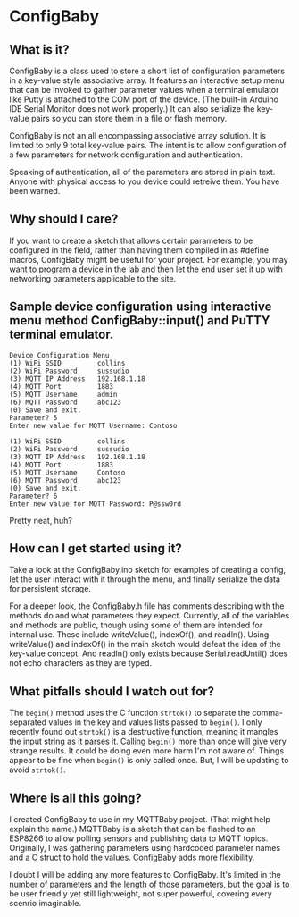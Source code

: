 # ConfigBaby

## What is it?

ConfigBaby is a class used to store a short list of configuration parameters in a key-value style associative array. It features an interactive setup menu that can be invoked to gather parameter values when a terminal emulator like Putty is attached to the COM port of the device. (The built-in Arduino IDE Serial Monitor does not work properly.) It can also serialize the key-value pairs so you can store them in a file or flash memory.

ConfigBaby is not an all encompassing associative array solution. It is limited to only 9 total key-value pairs. The intent is to allow configuration of a few parameters for network configuration and authentication.

Speaking of authentication, all of the parameters are stored in plain text. Anyone with physical access to you device could retreive them. You have been warned.


## Why should I care?

If you want to create a sketch that allows certain parameters to be configured in the field, rather than having them compiled in as #define macros, ConfigBaby might be useful for your project. For example, you may want to program a device in the lab and then let the end user set it up with networking parameters applicable to the site.

## Sample device configuration using interactive menu method ConfigBaby::input() and PuTTY terminal emulator.

```
Device Configuration Menu
(1) WiFi SSID         collins
(2) WiFi Password     sussudio
(3) MQTT IP Address   192.168.1.18
(4) MQTT Port         1883
(5) MQTT Username     admin
(6) MQTT Password     abc123
(0) Save and exit.
Parameter? 5
Enter new value for MQTT Username: Contoso

(1) WiFi SSID         collins
(2) WiFi Password     sussudio
(3) MQTT IP Address   192.168.1.18
(4) MQTT Port         1883
(5) MQTT Username     Contoso
(6) MQTT Password     abc123
(0) Save and exit.
Parameter? 6
Enter new value for MQTT Password: P@ssw0rd
```

Pretty neat, huh?

## How can I get started using it?

Take a look at the ConfigBaby.ino sketch for examples of creating a config, let the user interact with it through the menu, and finally serialize the data for persistent storage.

For a deeper look, the ConfigBaby.h file has comments describing with the methods do and what parameters they expect. Currently, all of the variables and methods are public, though using some of them are intended for internal use. These include writeValue(), indexOf(), and readln(). Using writeValue() and indexOf() in the main sketch would defeat the idea of the key-value concept. And readln() only exists because Serial.readUntil() does not echo characters as they are typed.

## What pitfalls should I watch out for?

The `begin()` method uses the C function `strtok()` to separate the comma-separated values in the key and values lists passed to `begin()`. I only recently found out `strtok()` is a destructive function, meaning it mangles the input string as it parses it. Calling `begin()` more than once will give very strange results. It could be doing even more harm I'm not aware of. Things appear to be fine when `begin()` is only called once. But, I will be updating to avoid `strtok()`.

## Where is all this going?

I created ConfigBaby to use in my MQTTBaby project. (That might help explain the name.) MQTTBaby is a sketch that can be flashed to an ESP8266 to allow polling sensors and publishing data to MQTT topics. Originally, I was gathering parameters using hardcoded parameter names and a C struct to hold the values. ConfigBaby adds more flexibility.

I doubt I will be adding any more features to ConfigBaby. It's limited in the number of parameters and the length of those parameters, but the goal is to be user friendly yet still lightweight, not super powerful, covering every scenrio imaginable.
